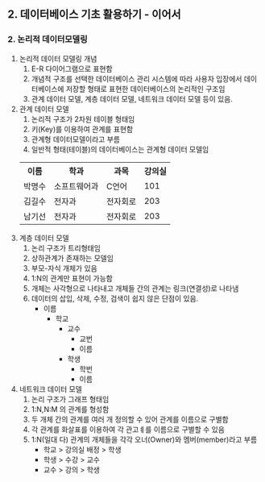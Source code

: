 ## 2. 데이터베이스 기초 활용하기 - 이어서
### 2. 논리적 데이터모델링
1. 논리적 데이터 모델링 개념
   1. E-R 다이어그램으로 표현함
   2. 개념적 구조를 선택한 데이터베이스 관리 시스템에 따라 사용자 입장에서 데이터베이스에 저장할 형태로 표현한 데이터베이스의 논리적인 구조임
   3. 관계 데이터 모델, 계층 데이터 모델, 네트워크 데이터 모델 등이 있음.
2. 관계 데이터 모델
   1. 논리적 구조가 2차원 테이블 형태임
   2. 키(Key)를 이용하여 관계를 표현함
   3. 관계형 데이터모델이라고 부름
   4. 일반적 형태(테이블)의 데이터베이스는 관계형 데이터 모델임
    <table>
        <tr>
            <th>이름</th>
            <th>학과</th>
            <th>과목</th>
            <th>강의실</th>
        </tr>
        <tr>
            <td>박명수</td>
            <td>소프트웨어과</td>
            <td>C언어</td>
            <td>101</td>
        </tr>
        <tr>
            <td>김길수</td>
            <td>전자과</td>
            <td>전자회로</td>
            <td>203</td>
        </tr>
        <tr>
            <td>남기선</td>
            <td>전자과</td>
            <td>전자회로</td>
            <td>203</td>
        </tr>
    </table>
3. 계층 데이터 모델
   1. 논리 구조가 트리형태임
   2. 상하관계가 존재하는 모델임
   3. 부모-자식 개체가 있음
   4. 1:N의 관계만 표현이 가능함
   5. 개체는 사각형으로 나타내고 개체들 간의 관계는 링크(연결성)로 나타냄
   6. 데이터의 삽입, 삭제, 수정, 검색이 쉽지 않은 단점이 있음.
      - 이름
        - 학교
          - 교수
            - 교번
            - 이름
          - 학생
            - 학번
            - 이름
4. 네트워크 데이터 모델
   1. 논리 구조가 그래프 형태임
   2. 1:N,N:M 의 관계를 형성함
   3. 두 개체 간의 관계를 여러 개 정의할 수 있어 관계를 이름으로 구별함
   4. 각 관계를 화살표를 이용하여 각 관고ㅖ를 이름으로 구별할 수 있음
   5. 1:N(일대 다) 관계의 개체들을 각각 오너(Owner)와 멤버(member)라고 부름
      - 학교 > 강의실 배정 > 학생
      - 학생 > 수강 > 교수
      - 교수 > 강의 > 학생
